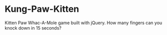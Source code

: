 # Kung-Paw-Kitten
Kitten Paw Whac-A-Mole game built with jQuery. How many fingers can you knock down in 15 seconds?

